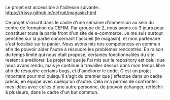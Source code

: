 Le projet est accessible à l'adresse suivante : https://frissy.github.io/cefruit/magasin.html 

Ce projet s'inscrit dans le cadre d'une semaine d'immersion au sein du centre de formation du CEFIM. 
Par groupe de 2, nous avons eu 3 jours pour constituer toute la partie front d'un site de e-commerce. 
Je me suis surtout penchée sur la partie concernant l'accueil (le magasin), et mon partenaire s'est focalisé sur le panier. Nous avons mis nos compétences en commun afin de pouvoir aider l'autre à résoudre les problèmes rencontrés.
En raison du temps limité qui nous était proposé, certaines fonctionnalités du site restent à améliorer.
Le projet tel que je l'ai mis sur le repository est celui que nous avons rendu, mais je continue à travailler dessus dans mon temps libre afin de résoudre certains bugs, et d'améliorer le code.
C'est un projet important pour moi puisqu'il s'agit du premier que j'effectue dans un cadre précis, en équipe avec quelqu'un d'autre. Cela m'a permis de confronter mes idées avec celles d'une autre personne, de pouvoir échanger, réfléchir à plusieurs, dans le cadre d'un but commun.

